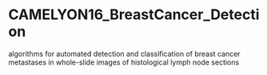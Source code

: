 # CAMELYON16_BreastCancer_Detection
 algorithms for automated detection and classification of breast cancer metastases in whole-slide images of histological lymph node sections
